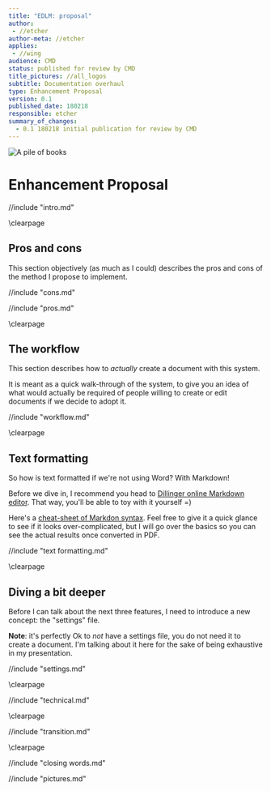 ```yaml
---
title: "EDLM: proposal"
author:
 - //etcher
author-meta: //etcher
applies:
 - //wing
audience: CMD
status: published for review by CMD
title_pictures: //all_logos
subtitle: Documentation overhaul
type: Enhancement Proposal
version: 0.1
published_date: 180218
responsible: etcher
summary_of_changes:
  - 0.1 180218 initial publication for review by CMD
---
```



![A pile of books](https://i.imgur.com/DNB0lco.png)

# Enhancement Proposal

//include "intro.md"

\clearpage

## Pros and cons

This section objectively (as much as I could) describes the pros and cons 
of the method I propose to implement.

//include "cons.md"

//include "pros.md"

\clearpage

## The workflow

This section describes how to *actually* create a document with this system.

It is meant as a quick walk-through of the system, to give you an idea of
what would actually be required of people willing to create or edit 
documents if we decide to adopt it.

//include "workflow.md"

\clearpage

## Text formatting

So how is text formatted if we're not using Word? With Markdown!

Before we dive in, I recommend you head to [Dillinger online Markdown editor](https://dillinger.io/).
That way, you'll be able to toy with it yourself =)

Here's a [cheat-sheet of Markdon syntax](https://github.com/adam-p/markdown-here/wiki/Markdown-Cheatsheet).
Feel free to give it a quick glance to see if it looks over-complicated, but I will go over the basics
so you can see the actual results once converted in PDF.

//include "text formatting.md"

\clearpage

## Diving a bit deeper

Before I can talk about the next three features, I need to introduce a new concept: the "settings" file.

**Note**: it's perfectly Ok to *not* have a settings file, you do not need it to create a document. I'm
talking about it here for the sake of being exhaustive in my presentation.

//include "settings.md"

\clearpage

//include "technical.md"

\clearpage

//include "transition.md"

\clearpage
 
//include "closing words.md"

//include "pictures.md"

